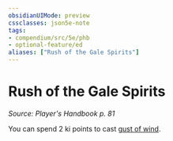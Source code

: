 ```yaml
---
obsidianUIMode: preview
cssclasses: json5e-note
tags:
- compendium/src/5e/phb
- optional-feature/ed
aliases: ["Rush of the Gale Spirits"]
---
```

# Rush of the Gale Spirits
*Source: Player's Handbook p. 81* 

You can spend 2 ki points to cast [gust of wind](../../spells/gust-of-wind.md#).